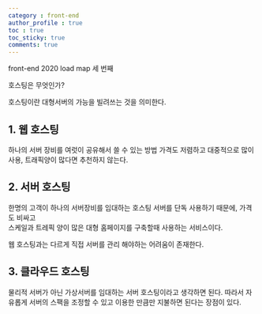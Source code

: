 ```yaml
---
category : front-end
author_profile : true 
toc : true
toc_sticky: true
comments: true
---
```


front-end 2020 load map 세 번째 

호스팅은 무엇인가? 

호스팅이란 대형서버의 가능을 빌려쓰는 것을 의미한다.

## 1. 웹 호스팅

하나의 서버 장비를 여럿이 공유해서 쓸 수 있는 방법
가격도 저렴하고 대중적으로 많이 사용,
트래픽양이 많다면 추천하지 않는다.

## 2. 서버 호스팅

한명의 고객이 하나의 서버장비를 임대하는 호스팅 
서버를 단독 사용하기 때문에, 가격도 비싸고  
스케일과 트레픽 양이 많은 대형 홈페이지를 구축할때 사용하는 서비스이다. 

웹 호스팅과는 다르게 직접 서버를 관리 해야하는 어려움이 존재한다.


## 3. 클라우드 호스팅 
물리적 서버가 아닌 가상서버를 임대하는 서버 호스팅이라고 생각하면 된다.
따라서 자유롭게 서버의 스팩을 조정할 수 있고 
이용한 만큼만 지불하면 된다는 장점이 있다.

